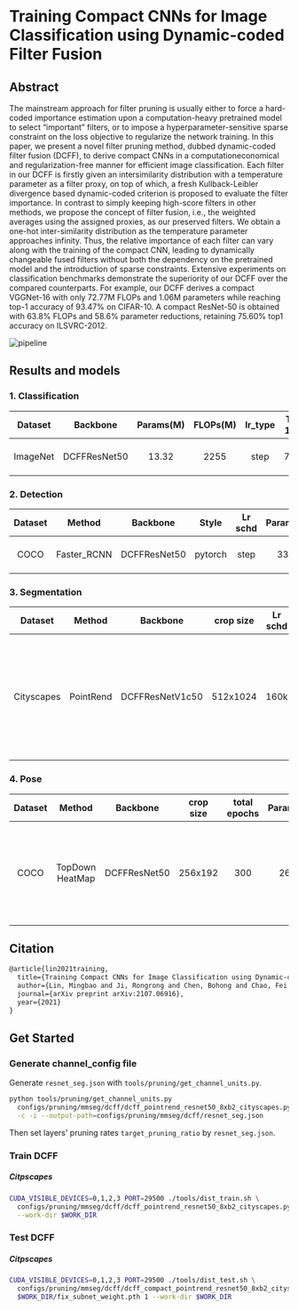 # Training Compact CNNs for Image Classification using Dynamic-coded Filter Fusion

## Abstract

The mainstream approach for filter pruning is usually either to force a hard-coded importance estimation upon a computation-heavy pretrained model to select “important” filters, or to impose a hyperparameter-sensitive sparse constraint on the loss objective to regularize the network training. In this paper, we present a novel filter pruning method, dubbed dynamic-coded filter fusion (DCFF), to derive compact CNNs in a computationeconomical and regularization-free manner for efficient image classification. Each filter in our DCFF is firstly given an intersimilarity distribution with a temperature parameter as a filter proxy, on top of which, a fresh Kullback-Leibler divergence based dynamic-coded criterion is proposed to evaluate the filter importance. In contrast to simply keeping high-score filters in other methods, we propose the concept of filter fusion, i.e., the weighted averages using the assigned proxies, as our preserved filters. We obtain a one-hot inter-similarity distribution as the temperature parameter approaches infinity. Thus, the relative importance of each filter can vary along with the training of the compact CNN, leading to dynamically changeable fused filters without both the dependency on the pretrained model and the introduction of sparse constraints. Extensive experiments on classification benchmarks demonstrate the superiority of our DCFF over the compared counterparts. For example, our DCFF derives a compact VGGNet-16 with only 72.77M FLOPs and 1.06M parameters while reaching top-1 accuracy of 93.47% on CIFAR-10. A compact ResNet-50 is obtained with 63.8% FLOPs and 58.6% parameter reductions, retaining 75.60% top1 accuracy on ILSVRC-2012.

![pipeline](https://user-images.githubusercontent.com/31244134/189286581-722853ba-c6d7-4a39-b902-37995b444c71.jpg)

## Results and models

### 1. Classification

| Dataset  |   Backbone   | Params(M) | FLOPs(M) | lr_type | Top-1 (%) | Top-5 (%) |                     CPrate                      |                        Config                        |                                                                                                    Download                                                                                                    |
| :------: | :----------: | :-------: | :------: | :-----: | :-------: | :-------: | :---------------------------------------------: | :--------------------------------------------------: | :------------------------------------------------------------------------------------------------------------------------------------------------------------------------------------------------------------: |
| ImageNet | DCFFResNet50 |   13.32   |   2255   |  step   |   74.46   |   91.99   | \[0.0\]+\[0.35,0.4,0.1\]\*10+\[0.3,0.3,0.1\]\*6 | [config](../../mmcls/dcff/dcff_resnet_8xb32_in1k.py) | [model](https://download.openmmlab.com/mmrazor/v1/pruning/dcff/mmcls/dcff_cls_fix_subnet_weight.pth) \\ [log](https://download.openmmlab.com/mmrazor/v1/pruning/dcff/mmcls/dcff_mmcls_sup_20220906_131949.log) |

### 2. Detection

| Dataset |   Method    |   Backbone   |  Style  | Lr schd | Params(M) | FLOPs(M) | bbox AP |                     CPrate                      |                              Config                               |                                                                                            Download                                                                                            |
| :-----: | :---------: | :----------: | :-----: | :-----: | :-------: | :------: | :-----: | :---------------------------------------------: | :---------------------------------------------------------------: | :--------------------------------------------------------------------------------------------------------------------------------------------------------------------------------------------: |
|  COCO   | Faster_RCNN | DCFFResNet50 | pytorch |  step   |   33.31   |  168320  |  35.8   | \[0.0\]+\[0.35,0.4,0.1\]\*10+\[0.3,0.3,0.1\]\*6 | [config](../../mmdet/dcff/dcff_faster_rcnn_resnet50_8xb4_coco.py) | [model](https://download.openmmlab.com/mmrazor/v1/pruning/dcff/mmdet/dcff_mmdet.pth) \\ [log](https://download.openmmlab.com/mmrazor/v1/pruning/dcff/mmdet/dcff_mmdet_sup_20220909_103653.log) |

### 3. Segmentation

|  Dataset   |  Method   |    Backbone     | crop size | Lr schd | Params(M) | FLOPs(M) | mIoU  |                               CPrate                                |                                Config                                 |                                                                                            Download                                                                                             |
| :--------: | :-------: | :-------------: | :-------: | :-----: | :-------: | :------: | :---: | :-----------------------------------------------------------------: | :-------------------------------------------------------------------: | :---------------------------------------------------------------------------------------------------------------------------------------------------------------------------------------------: |
| Cityscapes | PointRend | DCFFResNetV1c50 | 512x1024  |  160k   |   18.43   |  74410   | 76.75 | \[0.0, 0.0, 0.0\] + \[0.35, 0.4, 0.1\] * 10 + \[0.3, 0.3, 0.1\] * 6 | [config](../../mmseg/dcff/dcff_pointrend_resnet50_8xb2_cityscapes.py) | [model](https://download.openmmlab.com/mmrazor/v1/pruning/dcff/mmseg/dcff_mmseg.pth) \\ [log](https://download.openmmlab.com/mmrazor/v1/pruning/dcff/mmseg/dcff_mmpose_sup_20220908_172111.log) |

### 4. Pose

| Dataset |     Method      |   Backbone   | crop size | total epochs | Params(M) | FLOPs(M) |  AP  |                           CPrate                           |                              Config                               |                                                                                           Download                                                                                           |
| :-----: | :-------------: | :----------: | :-------: | :----------: | :-------: | :------: | :--: | :--------------------------------------------------------: | :---------------------------------------------------------------: | :------------------------------------------------------------------------------------------------------------------------------------------------------------------------------------------: |
|  COCO   | TopDown HeatMap | DCFFResNet50 |  256x192  |     300      |   26.95   |   4290   | 68.3 | \[0.0\] + \[0.2, 0.2, 0.1\] * 10 + \[0.15, 0.15, 0.1\] * 6 | [config](../../mmpose/dcff/dcff_topdown_heatmap_resnet50_coco.py) | [model](https://download.openmmlab.com/mmrazor/v1/pruning/dcff/mmpose/dcff_pose.pth) \\ [log](https://download.openmmlab.com/mmrazor/v1/pruning/dcff/mmpose/dcff_mmpose_20220908_140331.log) |

## Citation

```latex
@article{lin2021training,
  title={Training Compact CNNs for Image Classification using Dynamic-coded Filter Fusion},
  author={Lin, Mingbao and Ji, Rongrong and Chen, Bohong and Chao, Fei and Liu, Jianzhuang and Zeng, Wei and Tian, Yonghong and Tian, Qi},
  journal={arXiv preprint arXiv:2107.06916},
  year={2021}
}
```

## Get Started

### Generate channel_config file

Generate `resnet_seg.json` with `tools/pruning/get_channel_units.py`.

```bash
python tools/pruning/get_channel_units.py
  configs/pruning/mmseg/dcff/dcff_pointrend_resnet50_8xb2_cityscapes.py \
  -c -i --output-path=configs/pruning/mmseg/dcff/resnet_seg.json
```

Then set layers' pruning rates `target_pruning_ratio` by `resnet_seg.json`.

### Train DCFF

##### Citpscapes

```bash
CUDA_VISIBLE_DEVICES=0,1,2,3 PORT=29500 ./tools/dist_train.sh \
  configs/pruning/mmseg/dcff/dcff_pointrend_resnet50_8xb2_cityscapes.py 4 \
  --work-dir $WORK_DIR
```

### Test DCFF

##### Citpscapes

```bash
CUDA_VISIBLE_DEVICES=0,1,2,3 PORT=29500 ./tools/dist_test.sh \
  configs/pruning/mmseg/dcff/dcff_compact_pointrend_resnet50_8xb2_cityscapes.py \
  $WORK_DIR/fix_subnet_weight.pth 1 --work-dir $WORK_DIR
```

